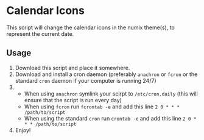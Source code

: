 # Calendar Icons
This script will change the calendar icons in the numix theme(s), to represent the current date.

## Usage
1. Download this script and place it somewhere.
2. Download and install a cron daemon (preferably `anachron` or `fcron` or the standard `cron` daemon if your computer is running 24/7)
3. 
   - When using `anachron` symlink your scirpt to `/etc/cron.daily` (this will ensure that the script is run every day)
   - When using `fcron` run `fcrontab -e` and add this line `2 0 * * * /path/to/script`
   - When using the standard `cron` run `crontab -e` and add this line `2 0 * * * /path/to/script`
4. Enjoy!
